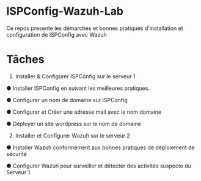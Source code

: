 # ISPConfig-Wazuh-Lab
Ce repos presente les démarches et bonnes pratiques d'installation et configuration de ISPConfig avec Wazuh

# Tâches
1. Installer & Configurer ISPConfig sur le serveur 1

● Installer ISPConfig en suivant les meilleures pratiques.

● Configurer un nom de domaine sur ISPConfig

● Configurer et Créer une adresse mail avec le nom domaine

● Déployer un site wordpress sur le nom de domaine

2. Installer et Configurer Wazuh sur le serveur 2

● Installer Wazuh conformément aux bonnes pratiques de déploiement de sécurité

● Configurer Wazuh pour surveiller et détecter des activités suspecte du Serveur 1
